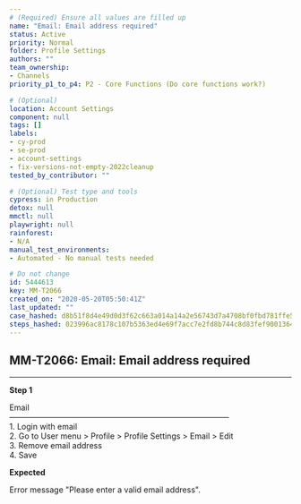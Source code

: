 ```yaml
---
# (Required) Ensure all values are filled up
name: "Email: Email address required"
status: Active
priority: Normal
folder: Profile Settings
authors: ""
team_ownership:
- Channels
priority_p1_to_p4: P2 - Core Functions (Do core functions work?)

# (Optional)
location: Account Settings
component: null
tags: []
labels:
- cy-prod
- se-prod
- account-settings
- fix-versions-not-empty-2022cleanup
tested_by_contributor: ""

# (Optional) Test type and tools
cypress: in Production
detox: null
mmctl: null
playwright: null
rainforest:
- N/A
manual_test_environments:
- Automated - No manual tests needed

# Do not change
id: 5444613
key: MM-T2066
created_on: "2020-05-20T05:50:41Z"
last_updated: ""
case_hashed: d8b51f8d4e49d0d3f62c663a014a14a2e56743d7a4708bf0fbd781ffe5b6c960bd4529642f6ad73d43715b6852875646
steps_hashed: 023996ac8178c107b5363ed4e69f7acc7e2fd8b744c8d83fef9001364f909ff23998b824070385bee88c3285010d0789
---
```


<!-- (Auto-generated) Based on frontmatter's "key" and "name" -->

## MM-T2066: Email: Email address required

---

**Step 1**

Email\
————————————————————————————\
1\. Login with email\
2\. Go to User menu > Profile > Profile Settings > Email > Edit\
3\. Remove email address\
4\. Save

**Expected**

Error message "Please enter a valid email address".
